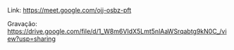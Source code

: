 Link: https://meet.google.com/ojj-osbz-pft

Gravação: https://drive.google.com/file/d/1_W8m6VIdX5Lmt5nlAaWSrqabtg9kN0C_/view?usp=sharing
